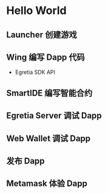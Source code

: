 # Hello World

## Launcher 创建游戏


## Wing 编写 Dapp 代码

* Egretia SDK API

## SmartIDE 编写智能合约
## Egretia Server 调试 Dapp
## Web Wallet 调试 Dapp
## 发布 Dapp
## Metamask 体验 Dapp


